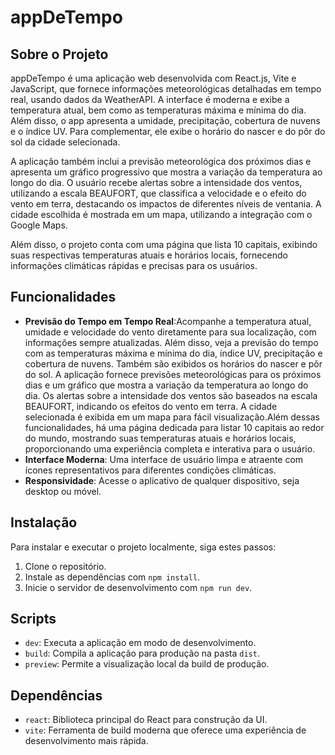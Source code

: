 # appDeTempo

## Sobre o Projeto
appDeTempo é uma aplicação web desenvolvida com React.js, Vite e JavaScript, que fornece informações meteorológicas detalhadas em tempo real, usando dados da WeatherAPI. A interface é moderna e exibe a temperatura atual, bem como as temperaturas máxima e mínima do dia. Além disso, o app apresenta a umidade, precipitação, cobertura de nuvens e o índice UV. Para complementar, ele exibe o horário do nascer e do pôr do sol da cidade selecionada.

A aplicação também inclui a previsão meteorológica dos próximos dias e apresenta um gráfico progressivo que mostra a variação da temperatura ao longo do dia. O usuário recebe alertas sobre a intensidade dos ventos, utilizando a escala BEAUFORT, que classifica a velocidade e o efeito do vento em terra, destacando os impactos de diferentes níveis de ventania. A cidade escolhida é mostrada em um mapa, utilizando a integração com o Google Maps.

Além disso, o projeto conta com uma página que lista 10 capitais, exibindo suas respectivas temperaturas atuais e horários locais, fornecendo informações climáticas rápidas e precisas para os usuários.


## Funcionalidades
- **Previsão do Tempo em Tempo Real**:Acompanhe a temperatura atual, umidade e velocidade do vento diretamente para sua localização, com informações sempre atualizadas. Além disso, veja a previsão do tempo com as temperaturas
máxima e mínima do dia, índice UV, precipitação e cobertura de nuvens. Também são exibidos os horários do nascer e pôr do sol. A aplicação fornece previsões meteorológicas para os próximos dias e um gráfico que mostra a variação da temperatura ao longo do dia. Os alertas sobre a intensidade dos ventos são baseados na escala BEAUFORT, indicando os efeitos do vento em terra. A cidade selecionada é exibida em um mapa para fácil visualização.Além dessas funcionalidades, há uma página dedicada para listar 10 capitais ao redor do mundo, mostrando suas temperaturas atuais e horários locais, proporcionando uma experiência completa e interativa para o usuário.
- **Interface Moderna**: Uma interface de usuário limpa e atraente com ícones representativos para diferentes condições climáticas.
- **Responsividade**: Acesse o aplicativo de qualquer dispositivo, seja desktop ou móvel.

## Instalação
Para instalar e executar o projeto localmente, siga estes passos:
1. Clone o repositório.
2. Instale as dependências com `npm install`.
3. Inicie o servidor de desenvolvimento com `npm run dev`.

## Scripts
- `dev`: Executa a aplicação em modo de desenvolvimento.
- `build`: Compila a aplicação para produção na pasta `dist`.
- `preview`: Permite a visualização local da build de produção.

## Dependências
- `react`: Biblioteca principal do React para construção da UI.
- `vite`: Ferramenta de build moderna que oferece uma experiência de desenvolvimento mais rápida.

